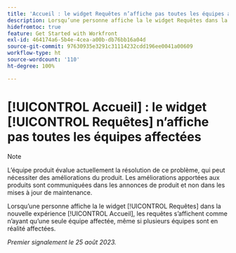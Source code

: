 ```yaml
---
title: 'Accueil : le widget Requêtes n’affiche pas toutes les équipes affectées'
description: Lorsqu’une personne affiche la le widget Requêtes dans la nouvelle expérience Accueil, les requêtes s’affichent comme n’ayant qu’une seule équipe affectée, même si plusieurs équipes sont en réalité affectées.
hidefromtoc: true
feature: Get Started with Workfront
exl-id: 464174a6-5b4e-4cea-a00b-db76bb16a04d
source-git-commit: 97630935e3291c31114232cdd196ee0041a00609
workflow-type: ht
source-wordcount: '110'
ht-degree: 100%

---
```


# [!UICONTROL Accueil] : le widget [!UICONTROL Requêtes] n’affiche pas toutes les équipes affectées

>[!NOTE]
>
>L’équipe produit évalue actuellement la résolution de ce problème, qui peut nécessiter des améliorations du produit. Les améliorations apportées aux produits sont communiquées dans les annonces de produit et non dans les mises à jour de maintenance.

Lorsqu’une personne affiche la le widget [!UICONTROL Requêtes] dans la nouvelle expérience [!UICONTROL Accueil], les requêtes s’affichent comme n’ayant qu’une seule équipe affectée, même si plusieurs équipes sont en réalité affectées.

_Premier signalement le 25 août 2023._

